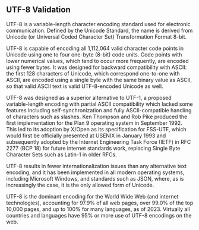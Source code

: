 ## UTF-8 Validation

UTF-8 is a variable-length character encoding standard used for electronic communication. Defined by the Unicode Standard, the name is derived from Unicode (or Universal Coded Character Set) Transformation Format  8-bit.

UTF-8 is capable of encoding all 1,112,064 valid character code points in Unicode using one to four one-byte (8-bit) code units. Code points with lower numerical values, which tend to occur more frequently, are encoded using fewer bytes. It was designed for backward compatibility with ASCII: the first 128 characters of Unicode, which correspond one-to-one with ASCII, are encoded using a single byte with the same binary value as ASCII, so that valid ASCII text is valid UTF-8-encoded Unicode as well.

UTF-8 was designed as a superior alternative to UTF-1, a proposed variable-length encoding with partial ASCII compatibility which lacked some features including self-synchronization and fully ASCII-compatible handling of characters such as slashes. Ken Thompson and Rob Pike produced the first implementation for the Plan 9 operating system in September 1992. This led to its adoption by X/Open as its specification for FSS-UTF, which would first be officially presented at USENIX in January 1993 and subsequently adopted by the Internet Engineering Task Force (IETF) in RFC 2277 (BCP 18) for future internet standards work, replacing Single Byte Character Sets such as Latin-1 in older RFCs.

UTF-8 results in fewer internationalization issues than any alternative text encoding, and it has been implemented in all modern operating systems, including Microsoft Windows, and standards such as JSON, where, as is increasingly the case, it is the only allowed form of Unicode.

UTF-8 is the dominant encoding for the World Wide Web (and internet technologies), accounting for 97.9% of all web pages, over 99.0% of the top 10,000 pages, and up to 100% for many languages, as of 2023. Virtually all countries and languages have 95% or more use of UTF-8 encodings on the web.
